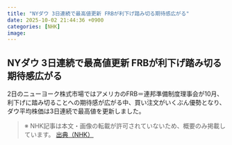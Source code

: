 ```yaml
---
title: "NYダウ 3日連続で最高値更新 FRBが利下げ踏み切る期待感広がる"
date: 2025-10-02 21:44:36 +0900
categories: [NHK]
image: 
---
```

## NYダウ 3日連続で最高値更新 FRBが利下げ踏み切る期待感広がる

2日のニューヨーク株式市場ではアメリカのFRB＝連邦準備制度理事会が10月、利下げに踏み切ることへの期待感が広がる中、買い注文がいくぶん優勢となり、ダウ平均株価は3日連続で最高値を更新しました。

> ※ NHK記事は本文・画像の転載が許可されていないため、概要のみ掲載しています。
[出典（NHK）](http://www3.nhk.or.jp/news/html/20251003/k10014939721000.html)
